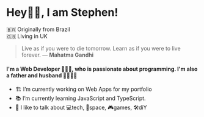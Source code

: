 # Hey👋🏾, I am Stephen!

🇧🇷 Originally from Brazil <br>
🇬🇧 Living in UK

> Live as if you were to die tomorrow. Learn as if you were to live forever.
> ― **Mahatma Gandhi**

#### I'm a Web Developer 👨🏾‍💻, who is passionate about programming. I'm also a father and husband 👨‍👩‍👧‍👧

- 🏗️ I’m currently working on Web Apps for my portfolio
- 📚 I’m currently learning JavaScript and TypeScript.
- 💬 I like to talk about 💻tech, 🔭space, 🎮games, 🛠️diY

[twitter]: https://twitter.com/stepwillians
[linkedin]: https://linkedin.com/in/stephenwillians
[gmail]: stephengoncalves.dev@gmail.com
